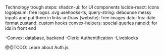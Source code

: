 Technology trough steps: 
shadcn-ui: for UI components
lucide-react: icons
logoipsum: free logos .svg
usehooks-ts, query-string: debounce messy inputs and put them in links
unDraw (website): free images
date-fns: date format
zustand: custom hooks
convex-helpers: special queries
nanoid: for ids in front end

-Convex: database, backend
-Clerk: Authentification
-Liveblocks 



@@TODO: Learn about Auth.js

